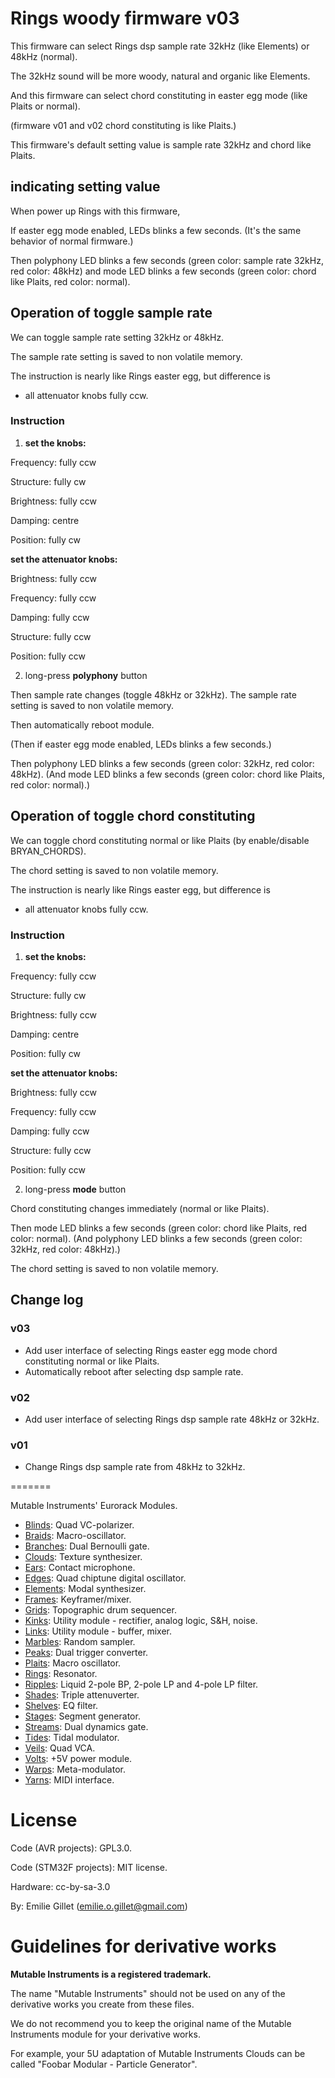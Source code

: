 # Rings woody firmware v03

This firmware can select Rings dsp sample rate 32kHz (like Elements) or 48kHz (normal).

The 32kHz sound will be more woody, natural and organic like Elements.

And this firmware can select chord constituting in easter egg mode (like Plaits or normal).

(firmware v01 and v02 chord constituting is like Plaits.)

This firmware's default setting value is sample rate 32kHz and chord like Plaits.

## indicating setting value

When power up Rings with this firmware,

If easter egg mode enabled, LEDs blinks a few seconds. (It's the same behavior of normal firmware.)

Then polyphony LED blinks a few seconds (green color: sample rate 32kHz, red color: 48kHz) and mode LED blinks a few seconds (green color: chord like Plaits, red color: normal).

## Operation of toggle sample rate

We can toggle sample rate setting 32kHz or 48kHz.

The sample rate setting is saved to non volatile memory.

The instruction is nearly like Rings easter egg, but difference is
- all attenuator knobs fully ccw.

### Instruction

1. **set the knobs:**

Frequency: fully ccw

Structure: fully cw

Brightness: fully ccw

Damping: centre

Position: fully cw

**set the attenuator knobs:**

Brightness: fully ccw

Frequency: fully ccw

Damping: fully ccw

Structure: fully ccw

Position: fully ccw

2. long-press **polyphony** button

Then sample rate changes (toggle 48kHz or 32kHz).
The sample rate setting is saved to non volatile memory.

Then automatically reboot module.

(Then if easter egg mode enabled, LEDs blinks a few seconds.)

Then polyphony LED blinks a few seconds (green color: 32kHz, red color: 48kHz).
(And mode LED blinks a few seconds (green color: chord like Plaits, red color: normal).)

## Operation of toggle chord constituting

We can toggle chord constituting normal or like Plaits (by enable/disable BRYAN_CHORDS).

The chord setting is saved to non volatile memory.

The instruction is nearly like Rings easter egg, but difference is
- all attenuator knobs fully ccw.

### Instruction

1. **set the knobs:**

Frequency: fully ccw

Structure: fully cw

Brightness: fully ccw

Damping: centre

Position: fully cw

**set the attenuator knobs:**

Brightness: fully ccw

Frequency: fully ccw

Damping: fully ccw

Structure: fully ccw

Position: fully ccw

2. long-press **mode** button

Chord constituting changes immediately (normal or like Plaits).

Then mode LED blinks a few seconds (green color: chord like Plaits, red color: normal).
(And polyphony LED blinks a few seconds (green color: 32kHz, red color: 48kHz).)

The chord setting is saved to non volatile memory.

## Change log

### v03

- Add user interface of selecting Rings easter egg mode chord constituting normal or like Plaits.
- Automatically reboot after selecting dsp sample rate.

### v02

- Add user interface of selecting Rings dsp sample rate 48kHz or 32kHz.

### v01

- Change Rings dsp sample rate from 48kHz to 32kHz.

=======

Mutable Instruments' Eurorack Modules.

* [Blinds](http://mutable-instruments.net/modules/blinds): Quad VC-polarizer.
* [Braids](http://mutable-instruments.net/modules/braids): Macro-oscillator.
* [Branches](http://mutable-instruments.net/modules/branches): Dual Bernoulli gate.
* [Clouds](http://mutable-instruments.net/modules/clouds): Texture synthesizer.
* [Ears](http://mutable-instruments.net/modules/ears): Contact microphone.
* [Edges](http://mutable-instruments.net/modules/edges): Quad chiptune digital oscillator.
* [Elements](http://mutable-instruments.net/modules/elements): Modal synthesizer.
* [Frames](http://mutable-instruments.net/modules/frames): Keyframer/mixer.
* [Grids](http://mutable-instruments.net/modules/grids): Topographic drum sequencer.
* [Kinks](http://mutable-instruments.net/modules/kinks): Utility module - rectifier, analog logic, S&H, noise.
* [Links](http://mutable-instruments.net/modules/links): Utility module - buffer, mixer.
* [Marbles](http://mutable-instruments.net/modules/marbles): Random sampler.
* [Peaks](http://mutable-instruments.net/modules/peaks): Dual trigger converter.
* [Plaits](http://mutable-instruments.net/modules/plaits): Macro oscillator.
* [Rings](http://mutable-instruments.net/modules/rings): Resonator.
* [Ripples](http://mutable-instruments.net/modules/ripples): Liquid 2-pole BP, 2-pole LP and 4-pole LP filter.
* [Shades](http://mutable-instruments.net/modules/shades): Triple attenuverter.
* [Shelves](http://mutable-instruments.net/modules/shelves): EQ filter.
* [Stages](http://mutable-instruments.net/modules/stages): Segment generator.
* [Streams](http://mutable-instruments.net/modules/streams): Dual dynamics gate.
* [Tides](http://mutable-instruments.net/modules/tides): Tidal modulator.
* [Veils](http://mutable-instruments.net/modules/veils): Quad VCA.
* [Volts](http://mutable-instruments.net/modules/volts): +5V power module.
* [Warps](http://mutable-instruments.net/modules/warps): Meta-modulator.
* [Yarns](http://mutable-instruments.net/modules/yarns): MIDI interface.

License
=======

Code (AVR projects): GPL3.0.

Code (STM32F projects): MIT license.

Hardware: cc-by-sa-3.0

By: Emilie Gillet (emilie.o.gillet@gmail.com)

Guidelines for derivative works
===============================

**Mutable Instruments is a registered trademark.**

The name "Mutable Instruments" should not be used on any of the derivative works you create from these files.

We do not recommend you to keep the original name of the Mutable Instruments module for your derivative works.

For example, your 5U adaptation of Mutable Instruments Clouds can be called "Foobar Modular - Particle Generator".
